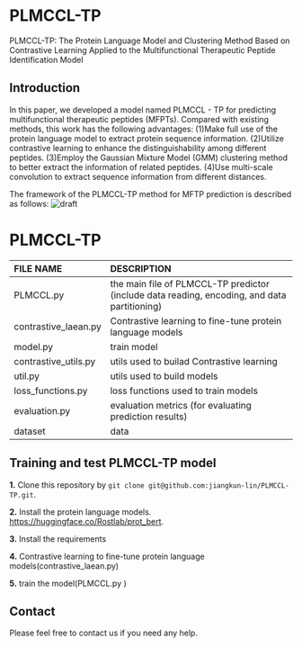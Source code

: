 # PLMCCL-TP
PLMCCL-TP: The Protein Language Model and Clustering Method Based on Contrastive Learning Applied to the Multifunctional Therapeutic Peptide Identification Model

## Introduction

In this paper, we developed a model named PLMCCL - TP for predicting multifunctional therapeutic peptides (MFPTs). Compared with existing methods, this work has the following advantages:
(1)Make full use of the protein language model to extract protein sequence information.
(2)Utilize contrastive learning to enhance the distinguishability among different peptides.
(3)Employ the Gaussian Mixture Model (GMM) clustering method to better extract the information of related peptides.
(4)Use multi-scale convolution to extract sequence information from different distances.


The framework of the PLMCCL-TP method for MFTP prediction is described as follows:
![draft](./figures/PLMCCL-TP.jpg)

# PLMCCL-TP
| FILE NAME            | DESCRIPTION                                                                                  |
|:---------------------|:---------------------------------------------------------------------------------------------|
| PLMCCL.py            | the main file of PLMCCL-TP predictor (include data reading, encoding, and data partitioning) |
| contrastive_laean.py | Contrastive learning to fine-tune protein language models                                    |
| model.py             | train model                                                                                  |
| contrastive_utils.py | utils used to builad Contrastive learning                                                            |
| util.py              | utils used to build models                                                                   |
| loss_functions.py    | loss functions used to train models                                                          |
| evaluation.py        | evaluation metrics (for evaluating prediction results)                                       |
| dataset              | data                                                                                         |                                          |                                    |                                                                        |
## Training and test PLMCCL-TP model
**1.** Clone this repository by `git clone git@github.com:jiangkun-lin/PLMCCL-TP.git`.

**2.** Install the protein language models. https://huggingface.co/Rostlab/prot_bert.   

**3.** Install the requirements

**4.** Contrastive learning to fine-tune protein language models(contrastive_laean.py)

**5.** train the model(PLMCCL.py )

## Contact
Please feel free to contact us if you need any help.


